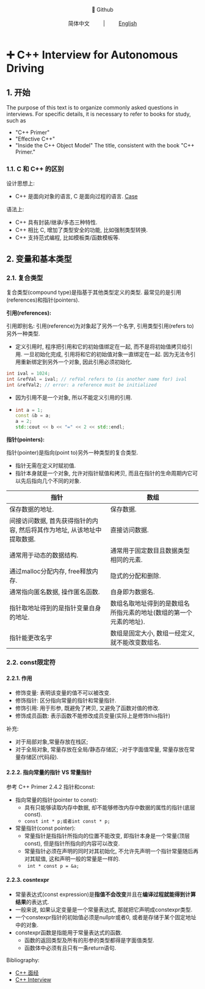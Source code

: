 <div align="center">
📖 Github
</div> 
<br>

<div align="center">
简体中文
&emsp;&emsp; | &emsp;&emsp;
<a href="https://github.com/ZhouTao415/Journey-for-a-Self-Driving-Car-Engineer/blob/main/C%2B%2B/Cpp_Interview_EN.md">English</a>
</div> 
<br>


# ➕ C++ Interview for Autonomous Driving
  
## 1. 开始
The purpose of this text is to organize commonly asked questions in interviews. For specific details, it is necessary to refer to books for study, such as 
- "C++ Primer"
- "Effective C++"
- "Inside the C++ Object Model"
The title, consistent with the book "C++ Primer."

### 1.1. C 和 C++ 的区别
  
设计思想上:
- C++ 是面向对象的语言, C 是面向过程的语言. [Case](https://www.zhihu.com/question/24425316)

语法上:
- C++ 具有封装/继承/多态三种特性.
- C++ 相比 C, 增加了类型安全的功能, 比如强制类型转换.
- C++ 支持范式编程, 比如模板类/函数模板等.

## 2. 变量和基本类型
### 2.1. 复合类型
复合类型(compound type)是指基于其他类型定义的类型. 最常见的是引用(references)和指针(pointers).

**引用(references):**

引用即别名: 引用(reference)为对象起了另外一个名字, 引用类型引用(refers to)另外一种类型.
- 定义引用时, 程序把引用和它的初始值绑定在一起, 而不是将初始值拷贝给引用. 一旦初始化完成, 引用将和它的初始值对象一直绑定在一起. 因为无法令引用重新绑定到另外一个对象, 因此引用必须初始化.
```cpp
int ival = 1024;
int &refVal = ival; // refVal refers to (is another name for) ival
int &refVal2; // error: a reference must be initialized
```
- 因为引用不是一个对象, 所以不能定义引用的引用.
- ```cpp
  int a = 1;
  const &b = a;
  a = 2;
  std::cout << b << "=" << 2 << std::endl;
  ```

**指针(pointers):**

指针(pointer)是指向(point to)另外一种类型的复合类型.
- 指针无需在定义时赋初值.
- 指针本身就是一个对象, 允许对指针赋值和拷贝, 而且在指针的生命周期内它可以先后指向几个不同的对象.

| 指针  | 数组 |
|-------|----|
|保存数据的地址. |保存数据.|
|间接访问数据, 首先获得指针的内容, 然后将其作为地址, 从该地址中提取数据. |直接访问数据.|
|通常用于动态的数据结构. |通常用于固定数目且数据类型相同的元素. |
|通过malloc分配内存, free释放内存. |隐式的分配和删除. |
|通常指向匿名数据, 操作匿名函数. |自身即为数据名. |
|指针取地址得到的是指针变量自身的地址. |数组名取地址得到的是数组名所指元素的地址(数组的第一个元素的地址). |
|指针能更改名字 |数组是固定大小, 数组一经定义, 就不能改变数组名. |

### 2.2. const限定符
#### 2.2.1. 作用
- 修饰变量: 表明该变量的值不可以被改变.
- 修饰指针: 区分指向常量的指针和常量指针.
- 修饰引用: 用于形参, 既避免了拷贝, 又避免了函数对值的修改.
- 修饰成员函数: 表示函数不能修改成员变量(实际上是修饰this指针)

补充:

- 对于局部对象,常量存放在栈区;
- 对于全局对象, 常量存放在全局/静态存储区;
-对于字面值常量, 常量存放在常量存储区(代码段).

#### 2.2.2. 指向常量的指针 VS 常量指针
参考 C++ Primer 2.4.2 指针和const:

- 指向常量的指针(pointer to const):
  - 具有只能够读取内存中数据, 却不能够修改内存中数据的属性的指针(底层 const).
  - ``` const int * p;或者int const * p; ```
- 常量指针(const pointer):
  - 常量指针是指指针所指向的位置不能改变, 即指针本身是一个常量(顶层 const), 但是指针所指向的内容可以改变.
  - 常量指针必须在声明的同时对其初始化, 不允许先声明一个指针常量随后再对其赋值, 这和声明一般的常量是一样的.
  - ``` int * const p = &a;```

#### 2.2.3. cosntexpr
- 常量表达式(const expression)是**指值不会改变**并且在**编译过程就能得到计算结果**的表达式.
- 一般来说, 如果认定变量是一个常量表达式, 那就把它声明成constexpr类型.
- 一个constexpr指针的初始值必须是nullptr或者0, 或者是存储于某个固定地址中的对象.
- constexpr函数是指能用于常量表达式的函数.
  - 函数的返回类型及所有的形参的类型都得是字面值类型.
  - 函数体中必须有且只有一条return语句.

Bibliography: 
- [C++ 面经](https://zhuanlan.zhihu.com/p/675399586)
- [C++ Interview](https://github.com/huihut/interview)

  


